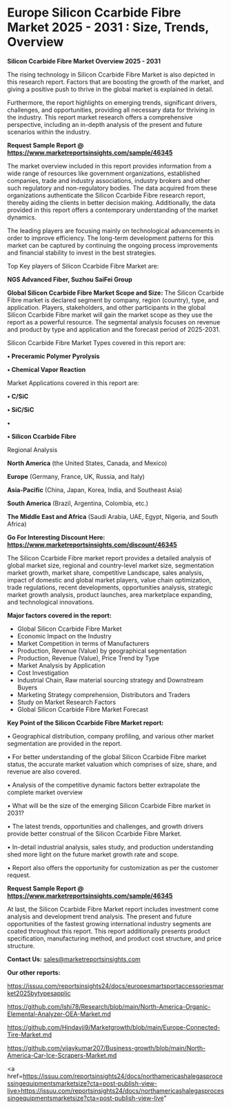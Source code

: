 # Europe Silicon Ccarbide Fibre Market 2025 - 2031 : Size, Trends, Overview

<Strong> Silicon Ccarbide Fibre Market Overview 2025 - 2031</strong>

The rising technology in Silicon Ccarbide Fibre Market is also depicted in this research report. Factors that are boosting the growth of the market, and giving a positive push to thrive in the global market is explained in detail.

Furthermore, the report highlights on emerging trends, significant drivers, challenges, and opportunities, providing all necessary data for thriving in the industry. This report market research offers a comprehensive perspective, including an in-depth analysis of the present and future scenarios within the industry.

<strong>Request Sample Report @ <a href=https://www.marketreportsinsights.com/sample/46345>https://www.marketreportsinsights.com/sample/46345</a></strong>

The market overview included in this report provides information from a wide range of resources like government organizations, established companies, trade and industry associations, industry brokers and other such regulatory and non-regulatory bodies. The data acquired from these organizations authenticate the Silicon Ccarbide Fibre research report, thereby aiding the clients in better decision making. Additionally, the data provided in this report offers a contemporary understanding of the market dynamics.

The leading players are focusing mainly on technological advancements in order to improve efficiency. The long-term development patterns for this market can be captured by continuing the ongoing process improvements and financial stability to invest in the best strategies.

Top Key players of Silicon Ccarbide Fibre Market are:

<strong>NGS Advanced Fiber, Suzhou SaiFei Group</strong>

<strong><b>Global Silicon Ccarbide Fibre Market Scope and Size:</b></strong>
The Silicon Ccarbide Fibre market is declared segment by company, region (country), type, and application. Players, stakeholders, and other participants in the global Silicon Ccarbide Fibre market will gain the market scope as they use the report as a powerful resource. The segmental analysis focuses on revenue and product by type and application and the forecast period of 2025-2031.

Silicon Ccarbide Fibre Market Types covered in this report are:

<strong>•  Preceramic Polymer Pyrolysis

•  Chemical Vapor Reaction</strong>

Market Applications covered in this report are:

<strong>•  C/SiC

•  SiC/SiC

•  

•  Silicon Ccarbide Fibre</strong> 

Regional Analysis

<strong>North America</strong> (the United States, Canada, and Mexico)

<strong>Europe</strong> (Germany, France, UK, Russia, and Italy)

<strong>Asia-Pacific</strong> (China, Japan, Korea, India, and Southeast Asia)

<strong>South America</strong> (Brazil, Argentina, Colombia, etc.)

<strong>The Middle East and Africa</strong> (Saudi Arabia, UAE, Egypt, Nigeria, and South Africa)

<strong>Go For Interesting Discount Here: <a href=https://www.marketreportsinsights.com/discount/46345>https://www.marketreportsinsights.com/discount/46345</a></strong>

The Silicon Ccarbide Fibre market report provides a detailed analysis of global market size, regional and country-level market size, segmentation market growth, market share, competitive Landscape, sales analysis, impact of domestic and global market players, value chain optimization, trade regulations, recent developments, opportunities analysis, strategic market growth analysis, product launches, area marketplace expanding, and technological innovations.

<strong><b>Major factors covered in the report:</b></strong>
<ul>
  <li>Global Silicon Ccarbide Fibre Market </li>
  <li>Economic Impact on the Industry</li>
  <li>Market Competition in terms of Manufacturers</li>
  <li>Production, Revenue (Value) by geographical segmentation</li>
  <li>Production, Revenue (Value), Price Trend by Type</li>
  <li>Market Analysis by Application</li>
  <li>Cost Investigation</li>
  <li>Industrial Chain, Raw material sourcing strategy and Downstream Buyers</li>
  <li>Marketing Strategy comprehension, Distributors and Traders</li>
  <li>Study on Market Research Factors</li>
  <li>Global Silicon Ccarbide Fibre Market Forecast</li>
</ul>

<strong><b>Key Point of the Silicon Ccarbide Fibre Market report:</b></strong>

• Geographical distribution, company profiling, and various other market segmentation are provided in the report.

• For better understanding of the global Silicon Ccarbide Fibre market status, the accurate market valuation which comprises of size, share, and revenue are also covered.

• Analysis of the competitive dynamic factors better extrapolate the complete market overview

• What will be the size of the emerging Silicon Ccarbide Fibre market in 2031?

• The latest trends, opportunities and challenges, and growth drivers provide better construal of the Silicon Ccarbide Fibre Market.

• In-detail industrial analysis, sales study, and production understanding shed more light on the future market growth rate and scope.

• Report also offers the opportunity for customization as per the customer request.

<strong>Request Sample Report @ <a href=https://www.marketreportsinsights.com/sample/46345>https://www.marketreportsinsights.com/sample/46345</a></strong>

At last, the Silicon Ccarbide Fibre Market report includes investment come analysis and development trend analysis. The present and future opportunities of the fastest growing international industry segments are coated throughout this report. This report additionally presents product specification, manufacturing method, and product cost structure, and price structure.

<strong>Contact Us:</strong>
sales@marketreportsinsights.com

<strong>Our other reports:</strong>

<a href=https://issuu.com/reportsinsights24/docs/europesmartsportaccessoriesmarket2025bytypesapplic>https://issuu.com/reportsinsights24/docs/europesmartsportaccessoriesmarket2025bytypesapplic</a>

<a href=https://github.com/Ishi78/Research/blob/main/North-America-Organic-Elemental-Analyzer-OEA-Market.md>https://github.com/Ishi78/Research/blob/main/North-America-Organic-Elemental-Analyzer-OEA-Market.md</a>

<a href=https://github.com/Hindavii9/Marketgrowth/blob/main/Europe-Connected-Tire-Market.md>https://github.com/Hindavii9/Marketgrowth/blob/main/Europe-Connected-Tire-Market.md</a>

<a href=https://github.com/vijaykumar207/Business-growth/blob/main/North-America-Car-Ice-Scrapers-Market.md>https://github.com/vijaykumar207/Business-growth/blob/main/North-America-Car-Ice-Scrapers-Market.md</a>

<a href=https://issuu.com/reportsinsights24/docs/northamericashalegasprocessingequipmentsmarketsize?cta=post-publish-view-live>https://issuu.com/reportsinsights24/docs/northamericashalegasprocessingequipmentsmarketsize?cta=post-publish-view-live</a>"
